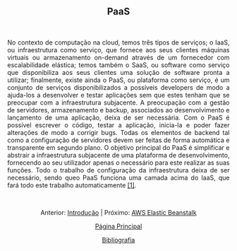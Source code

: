 <h2 align="center"> PaaS </h2>
<br>
<div align="justify">
<p>No contexto de computação na cloud, temos três tipos de serviços; o IaaS, ou infraestrutura como serviço, que fornece aos seus clientes máquinas virtuais ou armazenamento on-demand através de um fornecedor com escalabilidade elástica; temos também o SaaS, ou software como serviço que disponibiliza aos seus clientes uma solução de software pronta a utilizar; finalmente, existe ainda o PaaS, ou plataforma como serviço, é um conjunto de serviços disponibilizados a possíveis developers de modo a  ajuda-los a desenvolver e testar aplicações sem que estes tenham que se preocupar com a infraestrutura subjacente. A preocupação com a gestão de servidores, armazenamento e backup, associados ao desenvolvimento e lançamento de uma aplicação, deixa de ser necessária. Com o PaaS é possível escrever o código, testar a aplicação, inicia-la e poder fazer alterações de modo a corrigir bugs. Todas os elementos de backend tal como a configuração de servidores devem ser feitas de forma automática e transparente em segundo plano. O objetivo principal do PaaS é simplificar e abstrair a infraestrutura subjacente de uma plataforma de desenvolvimento, fornecendo ao seu utilizador apenas o necessário para este realizar as suas funções. Todo o trabalho de configuração da infraestrutura deixa de ser necessário, sendo queo PaaS funciona uma camada acima do IaaS, que fará todo este trabalho automaticamente <a href="https://www.networkworld.com/article/2163430/paas-primer--what-is-platform-as-a-service-and-why-does-it-matter-.html">[1]</a>.</p> 
</div>

<br>
<div align="center">
<p>Anterior: <a href="https://github.com/MrBen777/Trabalho_PaaS_Grupo_4/blob/main/Componentes/Introdução.md">Introdução<a> | Próximo: <a href="https://github.com/MrBen777/Trabalho_PaaS_Grupo_4/blob/main/Componentes/Beanstalk.md">AWS Elastic Beanstalk</a></p>
<p><a href="https://github.com/MrBen777/Trabalho_PaaS_Grupo_4/blob/main/README.md">Página Principal</a></p>
<p><a href="https://github.com/MrBen777/Trabalho_PaaS_Grupo_4/blob/main/Componentes/Bibliografia.md">Bibliografia<a></p>
</div>
